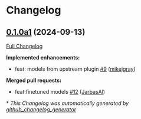 # Changelog

## [0.1.0a1](https://github.com/OpenVoiceOS/ovos-stt-plugin-fasterwhisper/tree/0.1.0a1) (2024-09-13)

[Full Changelog](https://github.com/OpenVoiceOS/ovos-stt-plugin-fasterwhisper/compare/0.0.1...0.1.0a1)

**Implemented enhancements:**

- feat: models from upstream plugin [\#9](https://github.com/OpenVoiceOS/ovos-stt-plugin-fasterwhisper/pull/9) ([mikejgray](https://github.com/mikejgray))

**Merged pull requests:**

- feat:finetuned models [\#12](https://github.com/OpenVoiceOS/ovos-stt-plugin-fasterwhisper/pull/12) ([JarbasAl](https://github.com/JarbasAl))



\* *This Changelog was automatically generated by [github_changelog_generator](https://github.com/github-changelog-generator/github-changelog-generator)*
